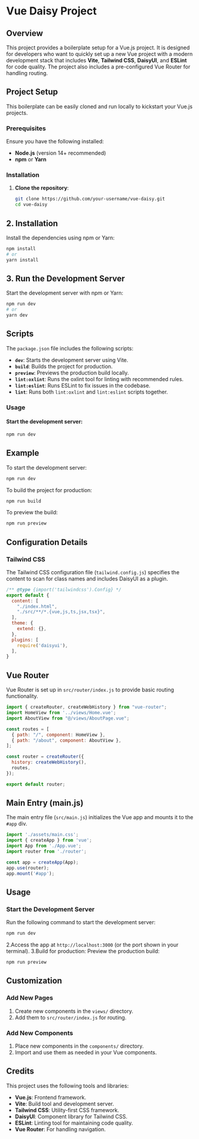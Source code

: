 # Vue Daisy Project

## Overview

This project provides a boilerplate setup for a Vue.js project. It is designed for developers who want to quickly set up a new Vue project with a modern development stack that includes **Vite**, **Tailwind CSS**, **DaisyUI**, and **ESLint** for code quality. The project also includes a pre-configured Vue Router for handling routing.

## Project Setup

This boilerplate can be easily cloned and run locally to kickstart your Vue.js projects.

### Prerequisites

Ensure you have the following installed:
- **Node.js** (version 14+ recommended)
- **npm** or **Yarn**

### Installation

1. **Clone the repository**:
   ```bash
   git clone https://github.com/your-username/vue-daisy.git
   cd vue-daisy
   ```
## 2. Installation

Install the dependencies using npm or Yarn:

```bash
npm install
# or
yarn install
```
## 3. Run the Development Server

Start the development server with npm or Yarn:

```bash
npm run dev
# or
yarn dev
```

## Scripts

The `package.json` file includes the following scripts:

- **`dev`**: Starts the development server using Vite.
- **`build`**: Builds the project for production.
- **`preview`**: Previews the production build locally.
- **`lint:oxlint`**: Runs the oxlint tool for linting with recommended rules.
- **`lint:eslint`**: Runs ESLint to fix issues in the codebase.
- **`lint`**: Runs both `lint:oxlint` and `lint:eslint` scripts together.

### Usage

#### Start the development server:

```bash
npm run dev
```
## Example

To start the development server:

```bash
npm run dev
```
To build the project for production:
```bash
npm run build
```
To preview the build:
```bash
npm run preview
```

## Configuration Details

### Tailwind CSS

The Tailwind CSS configuration file (`tailwind.config.js`) specifies the content to scan for class names and includes DaisyUI as a plugin.

```javascript
/** @type {import('tailwindcss').Config} */
export default {
  content: [
    "./index.html",
    "./src/**/*.{vue,js,ts,jsx,tsx}",
  ],
  theme: {
    extend: {},
  },
  plugins: [
    require('daisyui'),
  ],
}
```
## Vue Router

Vue Router is set up in `src/router/index.js` to provide basic routing functionality.

```javascript
import { createRouter, createWebHistory } from "vue-router";
import HomeView from '../views/Home.vue';
import AboutView from "@/views/AboutPage.vue";

const routes = [
  { path: "/", component: HomeView },
  { path: "/about", component: AboutView },
];

const router = createRouter({
  history: createWebHistory(),
  routes,
});

export default router;
```
## Main Entry (main.js)

The main entry file (`src/main.js`) initializes the Vue app and mounts it to the `#app` div.

```javascript
import './assets/main.css';
import { createApp } from 'vue';
import App from './App.vue';
import router from './router';

const app = createApp(App);
app.use(router);
app.mount('#app');
```
## Usage

### Start the Development Server

Run the following command to start the development server:

```bash
npm run dev
```
2.Access the app at `http://localhost:3000` (or the port shown in your terminal).
3.Build for production:
Preview the production build:
```bash
npm run preview
```
## Customization

### Add New Pages
1. Create new components in the `views/` directory.
2. Add them to `src/router/index.js` for routing.

### Add New Components
1. Place new components in the `components/` directory.
2. Import and use them as needed in your Vue components.

## Credits

This project uses the following tools and libraries:

- **Vue.js**: Frontend framework.
- **Vite**: Build tool and development server.
- **Tailwind CSS**: Utility-first CSS framework.
- **DaisyUI**: Component library for Tailwind CSS.
- **ESLint**: Linting tool for maintaining code quality.
- **Vue Router**: For handling navigation.
